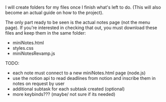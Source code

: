 I will create folders for my files once I finish what's left to do. (This will also become an actual guide on how to the project).

The only part ready to be seen is the actual notes page (not the menu page). If you're interested in checking that out, you must download these files and keep them in the same folder:
- miniNotes.html
- styles.css
- miniNotesRevamp.js

TODO:
- each note must connect to a new miniNotes.html page (node.js)
- use the notion api to read deadlines from notion and inscribe them in notes on request by user
- additional subtask for each subtask created (optional)
- more keybinds??? (maybe/ not sure if its needed) 
